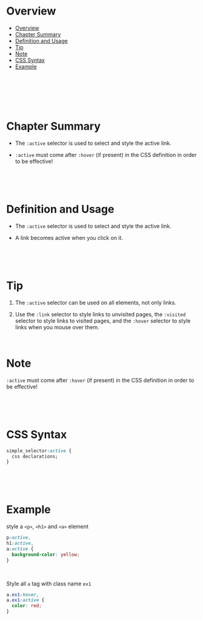 # Overview

- [Overview](#overview)
- [Chapter Summary](#chapter-summary)
- [Definition and Usage](#definition-and-usage)
- [Tip](#tip)
- [Note](#note)
- [CSS Syntax](#css-syntax)
- [Example](#example)

&nbsp;

&nbsp;

&nbsp;

# Chapter Summary

- The `:active` selector is used to select and style the active link.

- `:active` must come after `:hover` (if present) in the CSS definition in order to be effective!

&nbsp;

&nbsp;

# Definition and Usage

- The `:active` selector is used to select and style the active link.

- A link becomes active when you click on it.

&nbsp;

&nbsp;

# Tip

1. The `:active` selector can be used on all elements, not only links.

2. Use the `:link` selector to style links to unvisited pages, the `:visited` selector to style links to visited pages, and the `:hover` selector to style links when you mouse over them.

&nbsp;

# Note

`:active` must come after `:hover` (if present) in the CSS definition in order to be effective!

&nbsp;

&nbsp;

# CSS Syntax

```css
simple_selector:active {
  css declarations;
}
```

&nbsp;

&nbsp;

# Example

style a `<p>`, `<h1>` and `<a>` element

```css
p:active,
h1:active,
a:active {
  background-color: yellow;
}
```

&nbsp;

Style all `a` tag with class name `ex1`

```css
a.ex1:hover,
a.ex1:active {
  color: red;
}
```
